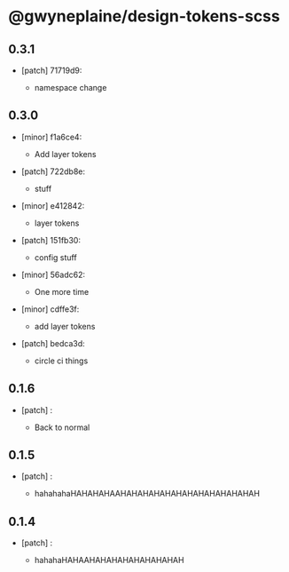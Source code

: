 # @gwyneplaine/design-tokens-scss

## 0.3.1
- [patch] 71719d9:

  - namespace change

## 0.3.0
- [minor] f1a6ce4:

  - Add layer tokens
- [patch] 722db8e:

  - stuff
- [minor] e412842:

  - layer tokens
- [patch] 151fb30:

  - config stuff
- [minor] 56adc62:

  - One more time
- [minor] cdffe3f:

  - add layer tokens
- [patch] bedca3d:

  - circle ci things

## 0.1.6
- [patch] :

  - Back to normal

## 0.1.5
- [patch] :

  - hahahahaHAHAHAHAAHAHAHAHAHAHAHAHAHAHAHAHAH

## 0.1.4
- [patch] :

  - hahahaHAHAAHAHAHAHAHAHAHAHAH
